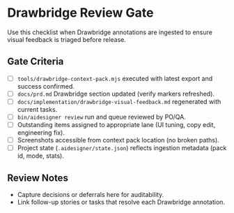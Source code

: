 # Drawbridge Review Gate

Use this checklist when Drawbridge annotations are ingested to ensure visual feedback is triaged before release.

## Gate Criteria

- [ ] `tools/drawbridge-context-pack.mjs` executed with latest export and success confirmed.
- [ ] `docs/prd.md` Drawbridge section updated (verify markers refreshed).
- [ ] `docs/implementation/drawbridge-visual-feedback.md` regenerated with current tasks.
- [ ] `bin/aidesigner review` run and queue reviewed by PO/QA.
- [ ] Outstanding items assigned to appropriate lane (UI tuning, copy edit, engineering fix).
- [ ] Screenshots accessible from context pack location (no broken paths).
- [ ] Project state (`.aidesigner/state.json`) reflects ingestion metadata (pack id, mode, stats).

## Review Notes

- Capture decisions or deferrals here for auditability.
- Link follow-up stories or tasks that resolve each Drawbridge annotation.
